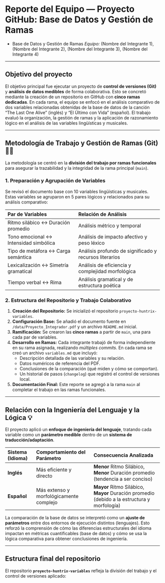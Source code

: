 # Reporte del Equipo — Proyecto GitHub: Base de Datos y Gestión de Ramas 

* Base de Datos y Gestión de Ramas
*Equipo:* (Nombre del Integrante 1), (Nombre del Integrante 2), (Nombre del Integrante 3), (Nombre del Integrante 4)

---

## Objetivo del proyecto

El objetivo principal fue ejecutar un proyecto de **control de versiones (Git)** y **análisis de datos medibles** de forma colaborativa. Esto se concretó mediante la creación de un repositorio en GitHub con **cinco ramas dedicadas**. En cada rama, el equipo se enfocó en el análisis comparativo de dos variables relacionadas obtenidas de la base de datos de la canción “The Last One Alive” (inglés) y “El Último con Vida” (español). El trabajo evaluó la organización, la gestión de ramas y la aplicación de razonamiento lógico en el análisis de las variables lingüísticas y musicales.

---

##  Metodología de Trabajo y Gestión de Ramas (Git) 🧑‍💻

La metodología se centró en la **división del trabajo por ramas funcionales** para asegurar la trazabilidad y la integridad de la rama principal (`main`).

### 1. Preparación y Agrupación de Variables

Se revisó el documento base con 10 variables lingüísticas y musicales. Estas variables se agruparon en 5 pares lógicos y relacionados para su análisis comparativo:

| Par de Variables | Relación de Análisis |
| :--- | :--- |
| Ritmo silábico ↔ Duración promedio | Análisis métrico y temporal |
| Tono emocional ↔ Intensidad simbólica | Análisis de impacto afectivo y peso léxico |
| Tipo de metáfora ↔ Carga semántica | Análisis profundo de significado y recursos literarios |
| Lexicalización ↔ Simetría gramatical | Análisis de eficiencia y complejidad morfológica |
| Tiempo verbal ↔ Rima | Análisis gramatical y de estructura poética |

### 2. Estructura del Repositorio y Trabajo Colaborativo

1.  **Creación del Repositorio:** Se inicializó el repositorio `proyecto-huntrix-variables`.
2.  **Configuración Base:** Se añadió el documento fuente en `/data/Proyecto_Integrador.pdf` y un archivo `README.md` inicial.
3.  **Ramificación:** Se crearon las **cinco ramas** a partir de `main`, una para cada par de variables.
4.  **Desarrollo en Ramas:** Cada integrante trabajó de forma independiente en su rama asignada, realizando *múltiples commits*. En cada rama se creó un archivo `variables.md` que incluyó:
    * Descripción detallada de las variables y su relación.
    * Datos numéricos de referencia del PDF.
    * Conclusiones de la comparación (qué miden y cómo se comportan).
    * Un historial de pasos (`changelog`) que registró el control de versiones local.
5.  **Documentación Final:** Este reporte se agregó a la rama `main` al completar el trabajo en las ramas funcionales.

---

##  Relación con la Ingeniería del Lenguaje y la Lógica 💡

El proyecto aplicó un **enfoque de ingeniería del lenguaje**, tratando cada variable como un **parámetro medible** dentro de un **sistema de traducción/adaptación**.

| Sistema (Idioma) | Comportamiento del Parámetro | Consecuencia Analizada |
| :--- | :--- | :--- |
| **Inglés** | Más eficiente y directo | **Menor** Ritmo Silábico, **Menor** Duración promedio (tendencia a ser conciso) |
| **Español** | Más extenso y morfológicamente complejo | **Mayor** Ritmo Silábico, **Mayor** Duración promedio (debido a la estructura y morfología) |

La comparación de la base de datos se interpretó como un **ajuste de parámetros** entre dos entornos de ejecución distintos (lenguajes). Esto reforzó la comprensión de cómo las diferencias estructurales del idioma impactan en métricas cuantificables (base de datos) y cómo se usa la lógica comparativa para obtener conclusiones de ingeniería.

---



##  Estructura final del repositorio

El repositorio **`proyecto-huntrix-variables`** refleja la división del trabajo y el control de versiones aplicado:
